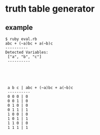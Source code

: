 # truth table generator

## example

```
$ ruby eval.rb
abc + (~a)bc + a(~b)c
----------
Detected Variables:
 ["a", "b", "c"]
 ----------





 a b c | abc + (~a)bc + a(~b)c
 ----------
 0 0 0 | 0
 0 0 1 | 0
 0 1 0 | 0
 0 1 1 | 1
 1 0 0 | 0
 1 0 1 | 1
 1 1 0 | 0
 1 1 1 | 1

```

